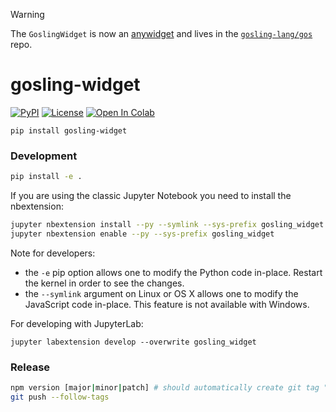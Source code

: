 > [!WARNING]
> The `GoslingWidget` is now an [anywidget](https://github.com/manzt/anywidget) and lives in the [`gosling-lang/gos`](https://github.com/gosling-lang/gos) repo.

# gosling-widget

[![PyPI](https://img.shields.io/pypi/v/gosling-widget.svg?color=green)](https://pypi.org/project/gosling-widget)
[![License](https://img.shields.io/pypi/l/gosling.svg?color=green)](https://github.com/manzt/gosling-widget/raw/main/LICENSE)
[![Open In Colab](https://colab.research.google.com/assets/colab-badge.svg)](https://colab.research.google.com/github/gosling-lang/gosling-widget/blob/main/notebooks/Widget.ipynb)


```
pip install gosling-widget
```

### Development

```bash
pip install -e .
```

If you are using the classic Jupyter Notebook you need to install the nbextension:

```bash
jupyter nbextension install --py --symlink --sys-prefix gosling_widget
jupyter nbextension enable --py --sys-prefix gosling_widget
```

Note for developers:

- the `-e` pip option allows one to modify the Python code in-place. Restart the kernel in order to see the changes.
- the `--symlink` argument on Linux or OS X allows one to modify the JavaScript code in-place. This feature is not available with Windows.

For developing with JupyterLab:

```
jupyter labextension develop --overwrite gosling_widget
```


### Release

```bash
npm version [major|minor|patch] # should automatically create git tag "vX.X.X"
git push --follow-tags
```
